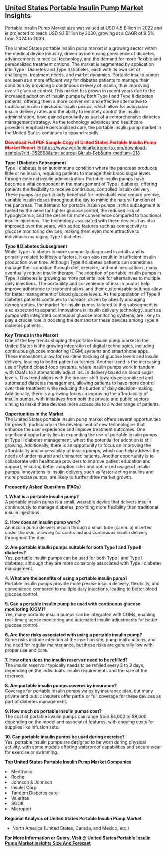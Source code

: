 <h2><a href="https://www.verifiedmarketreports.com/download-sample/?rid=352568&amp;utm_source=Github-Feb&amp;utm_medium=218" target="_blank">United States Portable Insulin Pump Market</a> Insights</h2><p>Portable Insulin Pump Market size was valued at USD 4.5 Billion in 2022 and is projected to reach USD 9.1 Billion by 2030, growing at a CAGR of 9.5% from 2024 to 2030.</p><p> <p>The United States portable insulin pump market is a growing sector within the medical device industry, driven by increasing prevalence of diabetes, advancements in medical technology, and the demand for more flexible and personalized treatment options. The market is segmented by application into Type I Diabetes and Type II Diabetes, each with its own set of challenges, treatment needs, and market dynamics. Portable insulin pumps are seen as a more efficient way for diabetes patients to manage their condition by providing a continuous delivery of insulin, thus improving overall glucose control. This market has grown in recent years due to the increased adoption of insulin pumps by both Type I and Type II diabetes patients, offering them a more convenient and effective alternative to traditional insulin injections. Insulin pumps, which allow for adjustable insulin delivery rates and the ability to remotely control the insulin administration, have gained popularity as part of a comprehensive diabetes management strategy. As the technology advances and healthcare providers emphasize personalized care, the portable insulin pump market in the United States continues to expand rapidly.</p> <p><p><span class=""><span style="color: #ff0000;"><strong>Download Full PDF Sample Copy of United States Portable Insulin Pump Market Report</strong> @ </span><a href="https://www.verifiedmarketreports.com/download-sample/?rid=352568&amp;utm_source=Github-Feb&amp;utm_medium=218" target="_blank">https://www.verifiedmarketreports.com/download-sample/?rid=352568&amp;utm_source=Github-Feb&amp;utm_medium=218</a></span></p></p> <p><strong>Type I Diabetes Subsegment</strong><br> Type I diabetes is an autoimmune condition where the pancreas produces little or no insulin, requiring patients to manage their blood sugar levels through external insulin administration. Portable insulin pumps have become a vital component in the management of Type I diabetes, offering patients the flexibility to receive continuous, controlled insulin delivery. These pumps are particularly beneficial for individuals who require precise, variable insulin doses throughout the day to mimic the natural function of the pancreas. The demand for portable insulin pumps in this subsegment is fueled by the need for tighter glucose control, the reduced risk of hypoglycemia, and the desire for more convenience compared to traditional insulin injections. The technology associated with these devices has also improved over the years, with added features such as connectivity to glucose monitoring devices, making them even more attractive to individuals managing Type I diabetes.</p> <p><strong>Type II Diabetes Subsegment</strong><br> While Type II diabetes is more commonly diagnosed in adults and is primarily related to lifestyle factors, it can also result in insufficient insulin production over time. Although Type II diabetes patients can sometimes manage their condition through diet, exercise, and oral medications, many eventually require insulin therapy. The adoption of portable insulin pumps in Type II diabetes is growing as more patients look for alternatives to multiple daily injections. The portability and convenience of insulin pumps help improve adherence to treatment plans, and their customizable settings allow for better management of blood glucose levels. As the population of Type II diabetes patients continues to increase, driven by obesity and aging demographics, the market for insulin pumps tailored to this subsegment is also expected to expand. Innovations in insulin delivery technology, such as pumps with integrated continuous glucose monitoring systems, are likely to play a crucial role in boosting the demand for these devices among Type II diabetes patients.</p> <p><strong>Key Trends in the Market</strong><br> One of the key trends shaping the portable insulin pump market in the United States is the growing integration of digital technologies, including continuous glucose monitoring (CGM) systems and smartphone apps. These innovations allow for real-time tracking of glucose levels and insulin delivery, leading to better patient outcomes. Another trend is the increasing use of hybrid closed-loop systems, where insulin pumps work in tandem with CGMs to automatically adjust insulin delivery based on blood sugar levels. This trend aligns with the broader shift towards personalized and automated diabetes management, allowing patients to have more control over their treatment while reducing the burden of daily decision-making. Additionally, there is a growing focus on improving the affordability of insulin pumps, with initiatives from both the private and public sectors aiming to make these devices more accessible to a wider range of patients.</p> <p><strong>Opportunities in the Market</strong><br> The United States portable insulin pump market offers several opportunities for growth, particularly in the development of new technologies that enhance the user experience and improve treatment outcomes. One significant opportunity lies in expanding the use of portable insulin pumps in Type II diabetes management, where the potential for adoption is still growing. Additionally, there is an opportunity to focus on improving the affordability and accessibility of insulin pumps, which can help address the needs of underinsured and uninsured patients. Another opportunity is to collaborate with healthcare providers to improve patient education and support, ensuring better adoption rates and optimized usage of insulin pumps. Innovations in insulin delivery, such as faster-acting insulins and more precise pumps, are likely to further drive market growth.</p> <p><strong>Frequently Asked Questions (FAQs)</strong></p> <p><strong>1. What is a portable insulin pump?</strong><br> A portable insulin pump is a small, wearable device that delivers insulin continuously to manage diabetes, providing more flexibility than traditional insulin injections.</p> <p><strong>2. How does an insulin pump work?</strong><br> An insulin pump delivers insulin through a small tube (cannula) inserted under the skin, allowing for controlled and continuous insulin delivery throughout the day.</p> <p><strong>3. Are portable insulin pumps suitable for both Type I and Type II diabetes?</strong><br> Yes, portable insulin pumps can be used for both Type I and Type II diabetes, although they are more commonly associated with Type I diabetes management.</p> <p><strong>4. What are the benefits of using a portable insulin pump?</strong><br> Portable insulin pumps provide more precise insulin delivery, flexibility, and convenience compared to multiple daily injections, leading to better blood glucose control.</p> <p><strong>5. Can a portable insulin pump be used with continuous glucose monitoring (CGM)?</strong><br> Yes, many portable insulin pumps can be integrated with CGMs, enabling real-time glucose monitoring and automated insulin adjustments for better glucose control.</p> <p><strong>6. Are there risks associated with using a portable insulin pump?</strong><br> Some risks include infection at the insertion site, pump malfunctions, and the need for regular maintenance, but these risks are generally low with proper use and care.</p> <p><strong>7. How often does the insulin reservoir need to be refilled?</strong><br> The insulin reservoir typically needs to be refilled every 2 to 3 days, depending on the individual’s insulin requirements and the size of the reservoir.</p> <p><strong>8. Are portable insulin pumps covered by insurance?</strong><br> Coverage for portable insulin pumps varies by insurance plan, but many private and public insurers offer partial or full coverage for these devices as part of diabetes management.</p> <p><strong>9. How much do portable insulin pumps cost?</strong><br> The cost of portable insulin pumps can range from $4,000 to $8,000, depending on the model and associated features, with ongoing costs for supplies like infusion sets.</p> <p><strong>10. Can portable insulin pumps be used during exercise?</strong><br> Yes, portable insulin pumps are designed to be worn during physical activity, with some models offering waterproof capabilities and secure wear for exercise or swimming.</p> </p><p><strong>Top United States Portable Insulin Pump Market Companies</strong></p><div data-test-id=""><p><li>Medtronic</li><li> Roche</li><li> Johnson & Johnson</li><li> Insulet Corp</li><li> Tandem Diabetes care</li><li> Valeritas</li><li> SOOIL</li><li> Microport</li></p><div><strong>Regional Analysis of&nbsp;United States Portable Insulin Pump Market</strong></div><ul><li dir="ltr"><p dir="ltr">North America&nbsp;(United States, Canada, and Mexico, etc.)</p></li></ul><p><strong>For More Information or Query, Visit @&nbsp;</strong><strong><a href="https://www.verifiedmarketreports.com/product/portable-insulin-pump-market/?utm_source=Github-Feb&amp;utm_medium=218" target="_blank">United States Portable Insulin Pump Market Insights Size And Forecast</a></strong></p></div>
